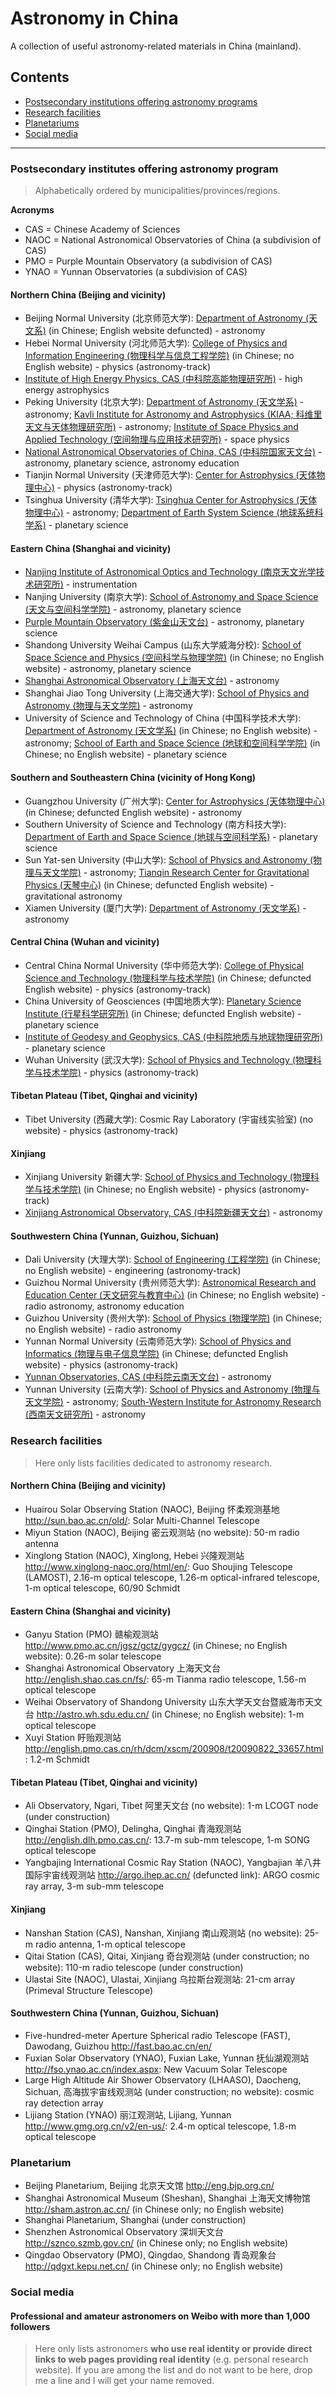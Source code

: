 # Astronomy in China
A collection of useful astronomy-related materials in China (mainland).

## Contents

- [Postsecondary institutions offering astronomy programs](#programs)
- [Research facilities](#facilities)
- [Planetariums](#planetariums)
- [Social media](#social-media)

***

### Postsecondary institutes offering astronomy program

> Alphabetically ordered by municipalities/provinces/regions.

**Acronyms**

- CAS = Chinese Academy of Sciences
- NAOC = National Astronomical Observatories of China (a subdivision of CAS)
- PMO = Purple Mountain Observatory (a subdivision of CAS)
- YNAO = Yunnan Observatories (a subdivision of CAS)

#### Northern China (Beijing and vicinity)

- Beijing Normal University (北京师范大学): [Department of Astronomy (天文系)](http://astrowww.bnu.edu.cn/NewCN/index.php) (in Chinese; English website defuncted) - astronomy
- Hebei Normal University (河北师范大学): [College of Physics and Information Engineering (物理科学与信息工程学院)](http://phys.hebtu.edu.cn/) (in Chinese; no English website) - physics (astronomy-track)
- [Institute of High Energy Physics, CAS (中科院高能物理研究所)](http://english.ihep.cas.cn/) - high energy astrophysics
- Peking University (北京大学): [Department of Astronomy (天文学系)](http://vega.bac.pku.edu.cn/yingwenb.htm) - astronomy; [Kavli Institute for Astronomy and Astrophysics (KIAA; 科维里天文与天体物理研究所)](http://kiaa.pku.edu.cn) - astronomy; [Institute of Space Physics and Applied Technology (空间物理与应用技术研究所)](http://www.space.pku.edu.cn/english/index.htm) - space physics
- [National Astronomical Observatories of China, CAS (中科院国家天文台)](http://english.nao.cas.cn/) - astronomy, planetary science, astronomy education
- Tianjin Normal University (天津师范大学): [Center for Astrophysics (天体物理中心)](http://wlycl.tjnu.edu.cn/English.htm) - physics (astronomy-track)
- Tsinghua University (清华大学): [Tsinghua Center for Astrophysics (天体物理中心)](http://astro.tsinghua.edu.cn/) - astronomy; [Department of Earth System Science (地球系统科学系)](http://www.cess.tsinghua.edu.cn/publish/essen/index.html) - planetary science

#### Eastern China (Shanghai and vicinity)

- [Nanjing Institute of Astronomical Optics and Technology (南京天文光学技术研究所)](http://english.niaot.cas.cn/) - instrumentation
- Nanjing University (南京大学): [School of Astronomy and Space Science (天文与空间科学学院)](http://astronomy.nju.edu.cn/) - astronomy, planetary science
- [Purple Mountain Observatory (紫金山天文台)](http://english.pmo.cas.cn/) - astronomy, planetary science
- Shandong University Weihai Campus (山东大学威海分校): [School of Space Science and Physics (空间科学与物理学院)](https://apd.wh.sdu.edu.cn/) (in Chinese; no English website) - astronomy, planetary science
- [Shanghai Astronomical Observatory (上海天文台)](http://english.shao.cas.cn/) - astronomy
- Shanghai Jiao Tong University (上海交通大学): [School of Physics and Astronomy (物理与天文学院)](http://www.physics.sjtu.edu.cn/en/) - astronomy
- University of Science and Technology of China (中国科学技术大学): [Department of Astronomy (天文学系)](https://astro.ustc.edu.cn/) (in Chinese; no English website) - astronomy; [School of Earth and Space Science (地球和空间科学学院)](http://ess.ustc.edu.cn/) (in Chinese; no English website) - planetary science

#### Southern and Southeastern China (vicinity of Hong Kong)

- Guangzhou University (广州大学): [Center for Astrophysics (天体物理中心)](http://cfa.gzhu.edu.cn) (in Chinese; defuncted English website) - astronomy
- Southern University of Science and Technology (南方科技大学): [Department of Earth and Space Science (地球与空间科学系)](http://ess.sustc.edu.cn/Index-index.html) - planetary science
- Sun Yat-sen University (中山大学): [School of Physics and Astronomy (物理与天文学院)](http://spa.sysu.edu.cn/en) - astronomy; [Tianqin Research Center for Gravitational Physics (天琴中心)](http://tianqin.sysu.edu.cn) (in Chinese; defuncted English website) - gravitational astronomy
- Xiamen University (厦门大学): [Department of Astronomy (天文学系)](http://astro.xmu.edu.cn/en/HOME.htm) - astronomy

#### Central China (Wuhan and vicinity)

- Central China Normal University (华中师范大学): [College of Physical Science and Technology (物理科学与技术学院)](http://physics.ccnu.edu.cn/) (in Chinese; defuncted English website) - physics (astronomy-track)
- China University of Geosciences (中国地质大学): [Planetary Science Institute (行星科学研究所)](http://psi.cug.edu.cn) (in Chinese; defuncted English website) - planetary science
- [Institute of Geodesy and Geophysics, CAS (中科院地质与地球物理研究所)](http://english.igg.cas.cn/) - planetary science
- Wuhan University (武汉大学): [School of Physics and Technology (物理科学与技术学院)](http://physics.whu.edu.cn/en/Home.htm) - physics (astronomy-track)

#### Tibetan Plateau (Tibet, Qinghai and vicinity)

- Tibet University (西藏大学): Cosmic Ray Laboratory (宇宙线实验室) (no website) - physics (astronomy-track)

#### Xinjiang

- Xinjiang University 新疆大学: [School of Physics and Technology (物理科学与技术学院)](http://phy.xju.edu.cn/index.htm) (in Chinese; no English website) - physics (astronomy-track)
- [Xinjiang Astronomical Observatory, CAS (中科院新疆天文台)](http://english.xao.ac.cn/) - astronomy

#### Southwestern China (Yunnan, Guizhou, Sichuan)

- Dali University (大理大学): [School of Engineering (工程学院)](http://www.dali.edu.cn/gcxy/index.htm) (in Chinese; no English website) - engineering (astronomy-track)
- Guizhou Normal University (贵州师范大学): [Astronomical Research and Education Center (天文研究与教育中心)](http://fast.gznu.edu.cn/) (in Chinese; no English website) - radio astronomy, astronomy education
- Guizhou University (贵州大学): [School of Physics (物理学院)](http://phy.gzu.edu.cn/) (in Chinese; no English website) - radio astronomy
- Yunnan Normal University (云南师范大学): [School of Physics and Informatics (物理与电子信息学院)](http://wdxy.ynnu.edu.cn) (in Chinese; defuncted English website) - physics (astronomy-track)
- [Yunnan Observatories, CAS (中科院云南天文台)](http://english.ynao.cas.cn/) - astronomy
- Yunnan University (云南大学): [School of Physics and Astronomy (物理与天文学院)](http://www.science.ynu.edu.cn/english/Home.htm) - astronomy; [South-Western Institute for Astronomy Research (西南天文研究所)](http://www.swifar.ynu.edu.cn) - astronomy

### Research facilities

> Here only lists facilities dedicated to astronomy research.

#### Northern China (Beijing and vicinity)

- Huairou Solar Observing Station (NAOC), Beijing 怀柔观测基地 http://sun.bao.ac.cn/old/: Solar Multi-Channel Telescope
- Miyun Station (NAOC), Beijing 密云观测站 (no website): 50-m radio antenna
- Xinglong Station (NAOC), Xinglong, Hebei 兴隆观测站 http://www.xinglong-naoc.org/html/en/: Guo Shoujing Telescope (LAMOST), 2.16-m optical telescope, 1.26-m optical-infrared telescope, 1-m optical telescope, 60/90 Schmidt

#### Eastern China (Shanghai and vicinity)

- Ganyu Station (PMO) 赣榆观测站 http://www.pmo.ac.cn/jgsz/gctz/gygcz/ (in Chinese; no English website): 0.26-m solar telescope
- Shanghai Astronomical Observatory 上海天文台 http://english.shao.cas.cn/fs/: 65-m Tianma radio telescope, 1.56-m optical telescope
- Weihai Observatory of Shandong University 山东大学天文台暨威海市天文台 http://astro.wh.sdu.edu.cn/ (in Chinese; no English website): 1-m optical telescope
- Xuyi Station 盱贻观测站 http://english.pmo.cas.cn/rh/dcm/xscm/200908/t20090822_33657.html: 1.2-m Schmidt

#### Tibetan Plateau (Tibet, Qinghai and vicinity)

- Ali Observatory, Ngari, Tibet 阿里天文台 (no website): 1-m LCOGT node (under construction)
- Qinghai Station (PMO), Delingha, Qinghai 青海观测站 http://english.dlh.pmo.cas.cn/: 13.7-m sub-mm telescope, 1-m SONG optical telescope
- Yangbajing International Cosmic Ray Station (NAOC), Yangbajian 羊八井国际宇宙线观测站 http://argo.ihep.ac.cn/ (defuncted link): ARGO cosmic ray array, 3-m sub-mm telescope

#### Xinjiang

- Nanshan Station (CAS), Nanshan, Xinjiang 南山观测站 (no website): 25-m radio antenna, 1-m optical telescope
- Qitai Station (CAS), Qitai, Xinjiang 奇台观测站 (under construction; no website): 110-m radio telescope (under construction)
- Ulastai Site (NAOC), Ulastai, Xinjiang 乌拉斯台观测站: 21-cm array (Primeval Structure Telescope)

#### Southwestern China (Yunnan, Guizhou, Sichuan)

- Five-hundred-meter Aperture Spherical radio Telescope (FAST), Dawodang, Guizhou http://fast.bao.ac.cn/en/
- Fuxian Solar Observatory (YNAO), Fuxian Lake, Yunnan 抚仙湖观测站 http://fso.ynao.ac.cn/index.aspx: New Vacuum Solar Telescope
- Large High Altitude Air Shower Observatory (LHAASO), Daocheng, Sichuan, 高海拔宇宙线观测站 (under construction; no website): cosmic ray detection array
- Lijiang Station (YNAO) 丽江观测站, Lijiang, Yunnan http://www.gmg.org.cn/v2/en-us/: 2.4-m optical telescope, 1.8-m optical telescope

### Planetarium

- Beijing Planetarium, Beijing 北京天文馆 http://eng.bjp.org.cn/
- Shanghai Astronomical Museum (Sheshan), Shanghai 上海天文博物馆 http://sham.astron.ac.cn/ (in Chinese only; no English website)
- Shanghai Planetarium, Shanghai (under construction)
- Shenzhen Astronomical Observatory 深圳天文台 http://sznco.szmb.gov.cn/ (in Chinese only; no English website)
- Qingdao Observatory (PMO), Qingdao, Shandong 青岛观象台 http://qdgxt.kepu.net.cn/ (in Chinese only; no English website)

### Social media

#### Professional and amateur astronomers on Weibo with more than 1,000 followers

> Here only lists astronomers **who use real identity or provide direct links to web pages providing real identity** (e.g. personal research website). If you are among the list and do not want to be here, drop me a line and I will get your name removed.
